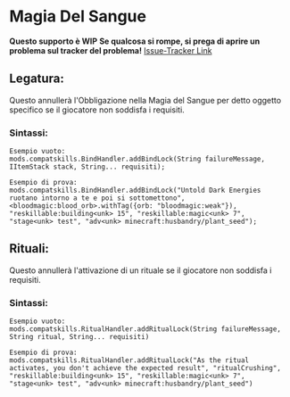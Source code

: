 # Magia Del Sangue

**Questo supporto è WIP** **Se qualcosa si rompe, si prega di aprire un problema sul tracker del problema!** [Issue-Tracker Link](https://github.com/Coders-After-Dark/CompatSkills/issues)

## Legatura:

Questo annullerà l'Obbligazione nella Magia del Sangue per detto oggetto specifico se il giocatore non soddisfa i requisiti.

### Sintassi:

    Esempio vuoto:
    mods.compatskills.BindHandler.addBindLock(String failureMessage, IItemStack stack, String... requisiti);
    
    Esempio di prova:
    mods.compatskills.BindHandler.addBindLock("Untold Dark Energies ruotano intorno a te e poi si sottomettono", <bloodmagic:blood_orb>.withTag({orb: "bloodmagic:weak"}), "reskillable:building<unk> 15", "reskillable:magic<unk> 7", "stage<unk> test", "adv<unk> minecraft:husbandry/plant_seed");
    

## Rituali:

Questo annullerà l'attivazione di un rituale se il giocatore non soddisfa i requisiti.

### Sintassi:

    Esempio vuoto:
    mods.compatskills.RitualHandler.addRitualLock(String failureMessage, String ritual, String... requisiti)
    
    Esempio di prova:
    mods.compatskills.RitualHandler.addRitualLock("As the ritual activates, you don't achieve the expected result", "ritualCrushing", "reskillable:building<unk> 15", "reskillable:magic<unk> 7", "stage<unk> test", "adv<unk> minecraft:husbandry/plant_seed")